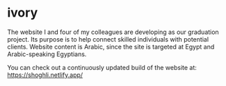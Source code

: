 # ivory
The website I and four of my colleagues are developing as our graduation project. Its purpose is to help connect skilled individuals with potential clients.
Website content is Arabic, since the site is targeted at Egypt and Arabic-speaking Egyptians.

You can check out a continuously updated build of the website at:
https://shoghli.netlify.app/

